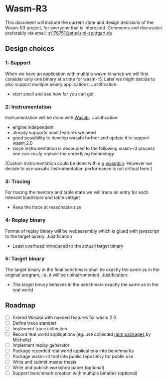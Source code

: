 # Wasm-R3

This document will include the current state and design decisions of the Wasm-R3 project, for everyone that is interested. Comments and discussion preferably via email: st176751@stud.uni-stuttgart.de

## Design choices

### 1: Support
When we have an application with multiple wasm binaries we will first consider only one binary at a time for wasm-r3. Later we might decide to also support multiple binary applications. Justification:
* start small and see how far you can get

### 2: Instrumentation
Instrumentation will be done with [Wasabi](https://github.com/danleh/wasabi). Justification:
- engine independent
- already supports most features we need
- good possibility to develop wasabi further and update it to support wasm 2.0
- since instrumentation is decoupled to the following wasm-r3 process one can easily replace the underlying technology

(Custom instrumentation could be done with e.g [wasmbin](https://github.com/GoogleChromeLabs/wasmbin). However we decide to use wasabi. Instrumentation performance is not critical here.)

### 3: Tracing
For tracing the memory and table state we will trace an entry for each relevant load/store and table.set/get
- Keep the trace at reasonable size

### 4: Replay binary
Format of replay binary will be webassembly which is glued with javascript to the target binary. Justification
- Least overhead introduced to the actuall target binary

### 5: Target binary
The target binary in the final benchmark shall be exactly the same as in the original program, i.e. it will be uninstrumented. Justification:
- The target binary behaves in the benchmark exactly the same as in the real world

## Roadmap
- [ ] Extend Wasabi with needed features for wasm 2.0
- [ ] Define trace standart
- [ ] Implement trace collection
- [ ] Record real world applications (eg. use collected [npm packages](https://github.com/sola-st/wasm-call-graphs/tree/main/real-world-programs) by Michelle)
- [ ] Implement replay generator 
- [ ] Package recorded real world applications into benchmarks
- [ ] Package wasm-r3 tool into public repository for public use
- [ ] Write and submit master thesis
- [ ] Write and publish workshop paper (optional)
- [ ] Support benchmark creation with multiple binaries (optional)